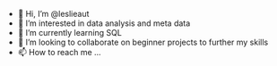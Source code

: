 - 👋 Hi, I’m @leslieaut
- 👀 I’m interested in data analysis and meta data
- 🌱 I’m currently learning SQL
- 💞️ I’m looking to collaborate on beginner projects to further my skills
- 📫 How to reach me ...

<!---
leslieaut/leslieaut is a ✨ special ✨ repository because its `README.md` (this file) appears on your GitHub profile.
You can click the Preview link to take a look at your changes.
--->
